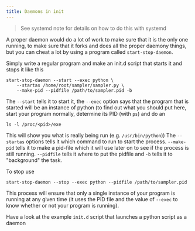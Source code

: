 ```yaml
---
title: Daemons in init
---
```


> See systemd note for details on how to do this with systemd

A proper daemon would do a lot of work to make sure that it is the
only one running, to make sure that it forks and does all the proper
daemony things, but you can cheat a lot by using a program called
`start-stop-daemon`.

Simply write a regular program and make an init.d script that starts it
and stops it like this

    start-stop-daemon --start --exec python \
        --startas /home/root/sampler/sampler.py \
        --make-pid --pidfile /path/to/sampler.pid -b

The `--start` tells it to start it, the `--exec` option says that the program
that is started will be an instance of python (to find out what you should
put here, start your program normally, determine its PID (with `ps`) and
do an

    ls -l /proc/<pid>/exe

This will show you what is really being run (e.g. `/usr/bin/python`))
The `--startas` options tells it which command to run to start the process.
`--make-pid` tells it to make a pid-file which it will use later on to see
if the process is still running. `--pidfile` tells it where to put the pidfile
and `-b` tells it to "background" the task.

To stop use

    start-stop-daemon --stop --exec python --pidfile /path/to/sampler.pid

This process will ensure that only a single instance of your program is running
at any given time (it uses the PID file and the value of `--exec` to know
whether or not your program is running).

Have a look at the example `init.d` script that launches a python script
as a daemon
